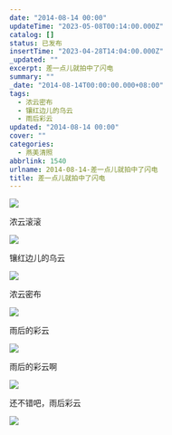 ```yaml
---
date: "2014-08-14 00:00"
updateTime: "2023-05-08T00:14:00.000Z"
catalog: []
status: 已发布
insertTime: "2023-04-28T14:04:00.000Z"
_updated: ""
excerpt: 差一点儿就拍中了闪电
summary: ""
_date: "2014-08-14T00:00:00.000+08:00"
tags:
  - 浓云密布
  - 镶红边儿的乌云
  - 雨后彩云
updated: "2014-08-14 00:00"
cover: ""
categories:
  - 燕美清照
abbrlink: 1540
urlname: 2014-08-14-差一点儿就拍中了闪电
title: 差一点儿就拍中了闪电
---
```


![](http://ww1.sinaimg.cn/large/4eed32f2jw1ejcfji2mguj21kw0w0dno.jpg)

浓云滚滚

![](http://ww3.sinaimg.cn/large/4eed32f2jw1ejcfjnslxsj21kw0w0wm0.jpg)

镶红边儿的乌云

![](http://ww1.sinaimg.cn/large/4eed32f2jw1ejcfjsgf6oj21kw0w0dly.jpg)

浓云密布

![](http://ww4.sinaimg.cn/large/4eed32f2jw1ejcfjy81hkj21kw0w0ahp.jpg)

雨后的彩云

![](http://ww2.sinaimg.cn/large/4eed32f2jw1ejcfk3mcjnj21kw0w0jy0.jpg)

雨后的彩云啊

![](http://ww3.sinaimg.cn/large/4eed32f2jw1ejcfk9xop8j21kw0w0tfc.jpg)

还不错吧，雨后彩云

![](http://ww2.sinaimg.cn/large/4eed32f2jw1ejcfkejlo4j21kw0w07ay.jpg)
